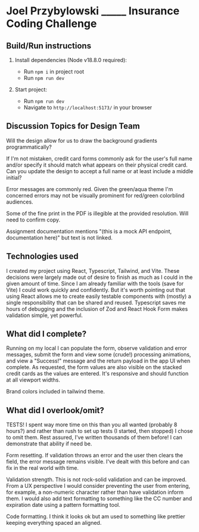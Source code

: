 # Joel Przybylowski _____ Insurance Coding Challenge

## Build/Run instructions 
1. Install dependencies (Node v18.8.0 required):
    - Run `npm i` in project root
    - Run `npm run dev`
   
2. Start project:
   - Run `npm run dev`
   - Navigate to `http://localhost:5173/` in your browser

## Discussion Topics for Design Team

Will the design allow for us to draw the background gradients programmatically?

If I'm not mistaken, credit card forms commonly ask for the user's full name and/or
specify it should match what appears on their physical credit card. Can you update the design to
accept a full name or at least include a middle initial?

Error messages are commonly red. Given the green/aqua theme I'm concerned errors
may not be visually prominent for red/green colorblind audiences.

Some of the fine print in the PDF is illegible at the provided resolution. Will need to confirm copy.

Assignment documentation mentions "(this is a mock API endpoint, documentation here)" but text is not linked.


## Technologies used

I created my project using React, Typescript, Tailwind, and Vite. These decisions
were largely made out of desire to finish as much as I could in the given amount
of time. Since I am already familiar with the tools (save for Vite) I could work quickly and confidently.
But it's worth pointing out that using React allows me to create easily testable components with (mostly) a single
responsibility that can be shared and reused. Typescript saves me hours of debugging and the inclusion of Zod
and React Hook Form makes validation simple, yet powerful.

## What did I complete?
Running on my local I can populate the form, observe validation and error messages, submit the form and view
some (crude!) processing animations, and view a "Success!" message and the return payload in the app UI when complete. As requested,
the form values are also visible on the stacked credit cards as the values are entered. It's responsive and should function at all
viewport widths.

Brand colors included in tailwind theme.

## What did I overlook/omit?
TESTS! I spent way more time on this than you all wanted (probably 8 hours?) and rather than rush to set up tests (I started, then stopped)
I chose to omit them. Rest assured, I've written thousands of them before! I can demonstrate that ability if need be.

Form resetting. If validation throws an error and the user then clears the field, the error message remains visible. I've dealt with this
before and can fix in the real world with time.

Validation strength. This is not rock-solid validation and can be improved. From a UX perspective I would consider
preventing the user from entering, for example, a non-numeric character rather than have validation inform them.
I would also add text formatting to something like the CC number and expiration date using a pattern formatting tool.

Code formatting. I think it looks ok but am used to something like prettier keeping everything spaced an aligned.

